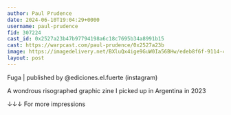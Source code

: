 ```yaml
---
author: Paul Prudence
date: 2024-06-10T19:04:29+0000
username: paul-prudence
fid: 307224
cast_id: 0x2527a23b47b97794198a6c18c7695b34a8991b15
cast: https://warpcast.com/paul-prudence/0x2527a23b
image: https://imagedelivery.net/BXluQx4ige9GuW0Ia56BHw/edeb8f6f-9114-481e-cb18-0da8d7042100/original
layout: post
---
```

Fuga | published by @ediciones.el.fuerte (instagram)  
  
A wondrous risographed graphic zine I picked up in Argentina in 2023  
  
↓↓↓ For more impressions  

<img src='https://imagedelivery.net/BXluQx4ige9GuW0Ia56BHw/edeb8f6f-9114-481e-cb18-0da8d7042100/original' alt='' referrerpolicy='no-referrer'/>
